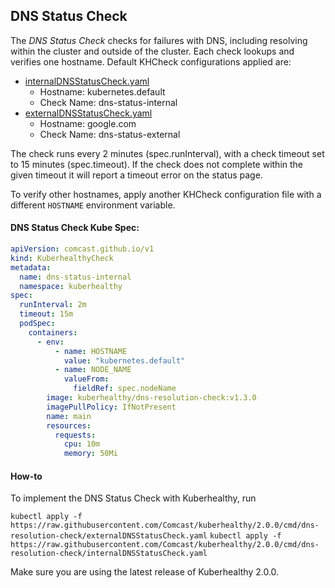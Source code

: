 ## DNS Status Check

The *DNS Status Check* checks for failures with DNS, including resolving within the cluster and outside of the cluster.
Each check lookups and verifies one hostname. Default KHCheck configurations applied are:
- [internalDNSStatusCheck.yaml](internalDNSStatusCheck.yaml)
    - Hostname: kubernetes.default
    - Check Name: dns-status-internal
- [externalDNSStatusCheck.yaml](externalDNSStatusCheck.yaml)
    - Hostname: google.com
    - Check Name: dns-status-external

The check runs every 2 minutes (spec.runInterval), with a check timeout set to 15 minutes (spec.timeout). If the check
does not complete within the given timeout it will report a timeout error on the status page.

To verify other hostnames, apply another KHCheck configuration file with a different `HOSTNAME` environment variable.

#### DNS Status Check Kube Spec:
```yaml
apiVersion: comcast.github.io/v1
kind: KuberhealthyCheck
metadata:
  name: dns-status-internal
  namespace: kuberhealthy
spec:
  runInterval: 2m
  timeout: 15m
  podSpec:
    containers:
      - env:
          - name: HOSTNAME
            value: "kubernetes.default"
          - name: NODE_NAME
            valueFrom:
              fieldRef: spec.nodeName
        image: kuberhealthy/dns-resolution-check:v1.3.0
        imagePullPolicy: IfNotPresent
        name: main
        resources:
          requests:
            cpu: 10m
            memory: 50Mi
```

#### How-to

To implement the DNS Status Check with Kuberhealthy, run

`kubectl apply -f https://raw.githubusercontent.com/Comcast/kuberhealthy/2.0.0/cmd/dns-resolution-check/externalDNSStatusCheck.yaml`
`kubectl apply -f https://raw.githubusercontent.com/Comcast/kuberhealthy/2.0.0/cmd/dns-resolution-check/internalDNSStatusCheck.yaml`

 Make sure you are using the latest release of Kuberhealthy 2.0.0.
